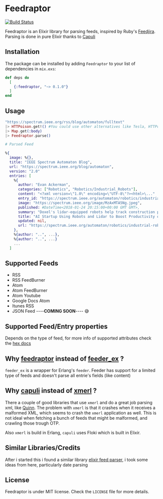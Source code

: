 # Feedraptor

[![Build Status](https://travis-ci.org/merongivian/feedraptor.svg?branch=master)](https://travis-ci.org/merongivian/feedraptor/)

Feedraptor is an Elixir library for parsing feeds, inspired by Ruby's [Feedjira](https://github.com/feedjira/feedjira). Parsing is done in pure
Elixir thanks to [Capuli](https://github.com/merongivian/capuli)

## Installation

The package can be installed by adding `Feedraptor` to your list of dependencies in `mix.exs`:

```elixir
def deps do
  [
    {:feedraptor, "~> 0.1.0"}
  ]
end
```

## Usage

```elixir
"https://spectrum.ieee.org/rss/blog/automaton/fulltext"
|> HTTPoison.get!() #You could use other alternatives like Tesla, HTTPotion, HTTPipe, etc.
|> Map.get(:body)
|> Feedraptor.parse()

# Parsed Feed

%{
  image: %{},
  title: "IEEE Spectrum Automaton Blog",
  url: "https://spectrum.ieee.org/blog/automaton",
  version: "2.0"
  entries: [
    %{
      author: "Evan Ackerman",
      categories: ["Robotics", "Robotics/Industrial_Robots"],
      content: "<?xml version=\"1.0\" encoding=\"UTF-8\"?><html>\..."
      entry_id: "https://spectrum.ieee.org/automaton/robotics/industrial-robots/doxel...",
      image: "https://spectrum.ieee.org/image/MzAxMTA5Ng.jpeg",
      published: #DateTime<2018-01-24 20:15:00+00:00 GMT GMT>,
      summary: "Doxel's lidar-equipped robots help track construction projects and catch...",
      title: "AI Startup Using Robots and Lidar to Boost Productivity on Construction Sites",
      updated: nil,
      url: "https://spectrum.ieee.org/automaton/robotics/industrial-robots/doxel-ai-startup-..."
    },
    %{author: "..", ...},
    %{author: "..", ...}
    ...
  ]
```

## Supported Feeds

* RSS
* RSS FeedBurner
* Atom
* Atom FeedBurner
* Atom Youtube
* Google Docs Atom
* Itunes RSS
* JSON Feed ----**COMING SOON**---- 😅

## Supported Feed/Entry properties

Depends on the type of feed, for more info of supported attributes check the [hex docs](https://hexdocs.pm/feedraptor/Feedraptor.html)

## Why [feedraptor]( https://github.com/merongivian/Feedraptor) instead of [feeder_ex](https://github.com/manukall/feeder_ex) ?

`feeder_ex` is a wrapper for Erlang's `feeder`. Feeder has support for a limited type
of feeds and doesn't parse all entrie's fields (like content)

## Why [capuli](https://github.com/philss/capuli) instead of [xmerl](https://github.com/erlang-labs/xmerl) ?

There a couple of good libraries that use `xmerl` and do a great job parsing
xml, like [Quinn](https://github.com/nhu313/Quinn). The problem with `xmerl` is
that it crashes when it receives a malformed XML, which seems to crash the `xmerl` application
as well. This is not ideal when fetching a bunch of feeds that might be malformed, and crawling
those trough OTP.

Also `xmerl` is build in Erlang, `capuli` uses Floki which is built in Elixir.

## Similar Libraries/Credits

After i started this i found a similar library [elixir feed parser](https://github.com/fdietz/elixir-feed-parser), i took
some ideas from here, particularly date parsing

## License

Feedraptor is under MIT license. Check the `LICENSE` file for more details.
